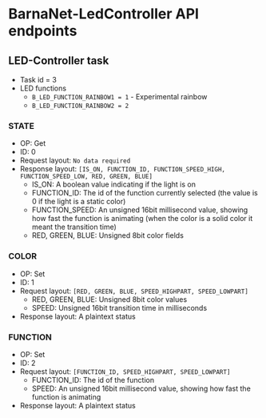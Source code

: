 # BarnaNet-LedController API endpoints

## LED-Controller task
- Task id = 3
- LED functions
	- `B_LED_FUNCTION_RAINBOW1 = 1` - Experimental rainbow
	- `B_LED_FUNCTION_RAINBOW2 = 2`


### STATE
- OP: Get
- ID: 0
- Request layout: `No data required`
- Response layout: `[IS_ON, FUNCTION_ID, FUNCTION_SPEED_HIGH, FUNCTION_SPEED_LOW, RED, GREEN, BLUE]`
	- IS_ON: A boolean value indicating if the light is on
	- FUNCTION_ID: The id of the function currently selected (the value is 0 if the light is a static color)
	- FUNCTION_SPEED: An unsigned 16bit millisecond value, showing how fast the function is animating (when the color is a solid color it meant the transition time)
	- RED, GREEN, BLUE: Unsigned 8bit color fields

### COLOR
- OP: Set
- ID: 1
- Request layout: `[RED, GREEN, BLUE, SPEED_HIGHPART, SPEED_LOWPART]`
	- RED, GREEN, BLUE: Unsigned 8bit color values
	- SPEED: Unsigned 16bit transition time in milliseconds
- Response layout: A plaintext status

### FUNCTION
- OP: Set
- ID: 2
- Request layout: `[FUNCTION_ID, SPEED_HIGHPART, SPEED_LOWPART]`
	- FUNCTION_ID: The id of the function
	- SPEED: An unsigned 16bit millisecond value, showing how fast the function is animating
- Response layout: A plaintext status
